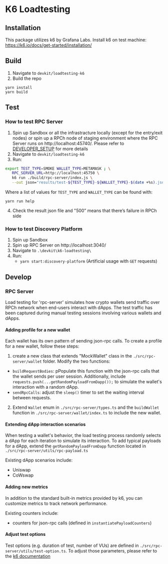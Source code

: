 # K6 Loadtesting

## Installation

This package utilizes k6 by Grafana Labs.
Install k6 on test machine: https://k6.io/docs/get-started/installation/

## Build
1. Navigate to `devkit/loadtesting-k6`
2. Build the repo
```
yarn install
yarn build
```

## Test
### How to test RPC Server

1. Spin up Sandbox or all the infrastracture locally (except for the entry/exit nodes) or spin up a RPCh node of staging environment where the RPC Server runs on http://localhost:45740/. Please refer to [DEVELOPER_SETUP](../../DEVELOPER_SETUP.md) for more details
2. Navigate to `devkit/loadtesting-k6`
3. Run:
```bash
export TEST_TYPE=SMOKE WALLET_TYPE=METAMASK ; \
   RPC_SERVER_URL=http://localhost:45750 \
   k6 run ./build/rpc-server/index.js \
   --out json="results/test-${TEST_TYPE}-${WALLET_TYPE}-$(date +%s).json"
```
Where a list of values for `TEST_TYPE` and `WALLET_TYPE` can be found with:
```
yarn run help
```

4. Check the result json file and "500” means that there’s failure in RPCh side


### How to test Discovery Platform

1. Spin up Sandbox
2. Spin up RPC Server on http://localhost:3040/
3. Navigate to `.\devkit\k6-loadtesting\`
4. Run:
   - `yarn start:discovery-platform` (Artificial usage with `GET` requests)

## Develop

### RPC Server
Load testing for 'rpc-server' simulates how crypto wallets send traffic over RPCh network when end-users interact with dApps.
The test traffic has been captured during manual testing sessions involving various wallets and dApps.

#### Adding profile for a new wallet
Each wallet has its own pattern of sending json-rpc calls.
To create a profile for a new wallet, follow these steps:

1. create a new class that extends "MockWallet" class in the `./src/rpc-server/wallet` folder. Modify the two functions:
  - `buildRequestBodies`: pPopulate this function with the json-rpc calls that the wallet sends per user session. Additionally, include `requests.push(...getRandomPayloadFromDapp());`  to simulate the wallet's interaction with a random dApp.
  - `sendRpcCalls`: adjust the `sleep()` timer to set the waiting interval between requests.

2. Extend `Wallet` enum in `./src/rpc-server/types.ts` and the `buildWallet` function in `./src/rpc-server/wallet/index.ts` to include the new wallet.

#### Extending dApp interaction scenarios
When testing a wallet's behavior, the load testing process randomly selects a dApp for each iteration to simulate its interaction.
To add typical payloads for a dApp, extend the `getRandomPayloadFromDapp` function located in `./src/rpc-server/utils/rpc-payload.ts`

Existing dApp scenarios include:
  - Uniswap
  - CoWswap

#### Adding new metrics
In addition to the standard built-in metrics provided by k6, you can customize metrics to track network performance.

Existing counters include:
  - counters for json-rpc calls (defined in `instantiatePayloadCounters`)

#### Adjust test options
Test options (e.g. duration of test, number of VUs) are defined in `./src/rpc-server/utils/test-option.ts`.
To adjust those parameters, please refer to the [k6 documentation](https://k6.io/docs/using-k6/k6-options/reference/)
